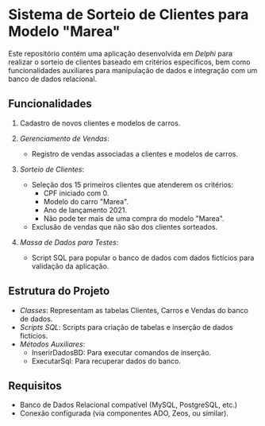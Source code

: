 # Sistema de Sorteio de Clientes para Modelo "Marea"

Este repositório contém uma aplicação desenvolvida em *Delphi* para realizar o sorteio de clientes baseado em critérios específicos, bem como funcionalidades auxiliares para manipulação de dados e integração com um banco de dados relacional.

## Funcionalidades

1. Cadastro de novos clientes e modelos de carros.
   
2. *Gerenciamento de Vendas*:
   - Registro de vendas associadas a clientes e modelos de carros.
   
3. *Sorteio de Clientes*:
   - Seleção dos 15 primeiros clientes que atenderem os critérios:
     - CPF iniciado com 0.
     - Modelo do carro "Marea".
     - Ano de lançamento 2021.
     - Não pode ter mais de uma compra do modelo "Marea".
   - Exclusão de vendas que não são dos clientes sorteados.

4. *Massa de Dados para Testes*:
   - Script SQL para popular o banco de dados com dados fictícios para validação da aplicação.

## Estrutura do Projeto

- *Classes*: Representam as tabelas Clientes, Carros e Vendas do banco de dados.
- *Scripts SQL*: Scripts para criação de tabelas e inserção de dados fictícios.
- *Métodos Auxiliares*:
  - InserirDadosBD: Para executar comandos de inserção.
  - ExecutarSql: Para recuperar dados do banco.

## Requisitos

- Banco de Dados Relacional compatível (MySQL, PostgreSQL, etc.)
- Conexão configurada (via componentes ADO, Zeos, ou similar).

